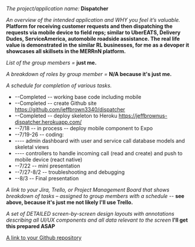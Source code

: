 *The project/application name:* **Dispatcher**

*An overview of the intended application and WHY you feel it’s valuable.*
**Platform for receiving customer requests and then dispatching the requests via mobile device to field reps; similar to UberEATS, Delivery Dudes, ServiceAmerica, automobile roadside assistance. The real life value is demonstrated in the similar RL businesses, for me as a devoper it showcases all skillsets in the MERRnN platform.**

*List of the group members =* **just me.**

*A breakdown of roles by group member =* **N/A because it's just me.**

*A schedule for completion of various tasks.*

* --Completed -- working base code including mobile
* --Completed -- create Github site https://github.com/jeffbrown3340/dispatcher
* --Completed -- deploy skeleton to Heroku https://jeffbrownus-dispatcher.herokuapp.com/
* --7/18 -- in process -- deploy mobile component to Expo
* --7/19-26 -- coding:
* ---- admin dashboard with user and service call database models and skeletal views
* ---- controllers to handle incoming call (read and create) and push to mobile device (react native)
* --7/22 -- mini presentation
* --7/27-8/2 -- troubleshooting and debugging
* --8/3 -- Final presentation

*A link to your Jira, Trello, or Project Management Board that shows breakdown of tasks – assigned to group members with a schedule --* **see above, because it's just me not likely I'll use Trello.**

*A set of DETAILED screen-by-screen design layouts with annotations describing all UI/UX components and all data relevant to the screen* **I'll get this prepared ASAP**

[A link to your Github repository](https://github.com/jeffbrown3340/dispatcher)